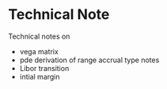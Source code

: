 # Technical Note
Technical notes on 
 - vega matrix
 - pde derivation of range accrual type notes
 - Libor transition
 - intial margin
